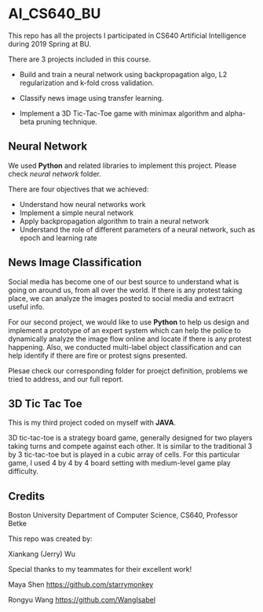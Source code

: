 # AI_CS640_BU

This repo has all the projects I participated in CS640 Artificial Intelligence during 2019 Spring at BU.

There are 3 projects included in this course.

- Build and train a neural network using backpropagation algo, L2 regularization and k-fold cross validation. 

- Classify news image using transfer learning.
- Implement a 3D Tic-Tac-Toe game with minimax algorithm and alpha-beta pruning technique.

## Neural Network

We used **Python** and related libraries to implement this project. Please check *neural network* folder. 

There are four objectives that we achieved:

- Understand how neural networks work 
- Implement a simple neural network 
- Apply backpropagation algorithm to train a neural network 
- Understand the role of different parameters of a neural network, such as epoch and learning rate

## News Image Classification

Social media has become one of our best source to understand what is going on around us, from all over the world. If there is any protest taking place, we can analyze the images posted to social media and extracrt useful info.

For our second project, we would like to use <b>Python</b> to help us design and implement a prototype of an expert system which can help the police to dynamically analyze the image flow online and locate if there is any protest happening. Also, we conducted multi-label object classification and can help identify if there are fire or protest signs presented.

Plesae check our corresponding folder for proejct definition, problems we tried to address, and our full report.

## 3D Tic Tac Toe

This is my third project coded on myself with <b>JAVA</b>.

3D tic-tac-toe is a strategy board game, generally designed for two players taking turns and compete against each other. It is similar to the traditional 3 by 3 tic-tac-toe but is played in a cubic array of cells. For this particular game, I used 4 by 4 by 4 board setting with medium-level game play difficulty.

## Credits

Boston University Department of Computer Science, CS640, Professor Betke

This repo was created by:

Xiankang (Jerry) Wu

Special thanks to my teammates for their excellent work! 

Maya Shen https://github.com/starrymonkey

Rongyu Wang https://github.com/WangIsabel